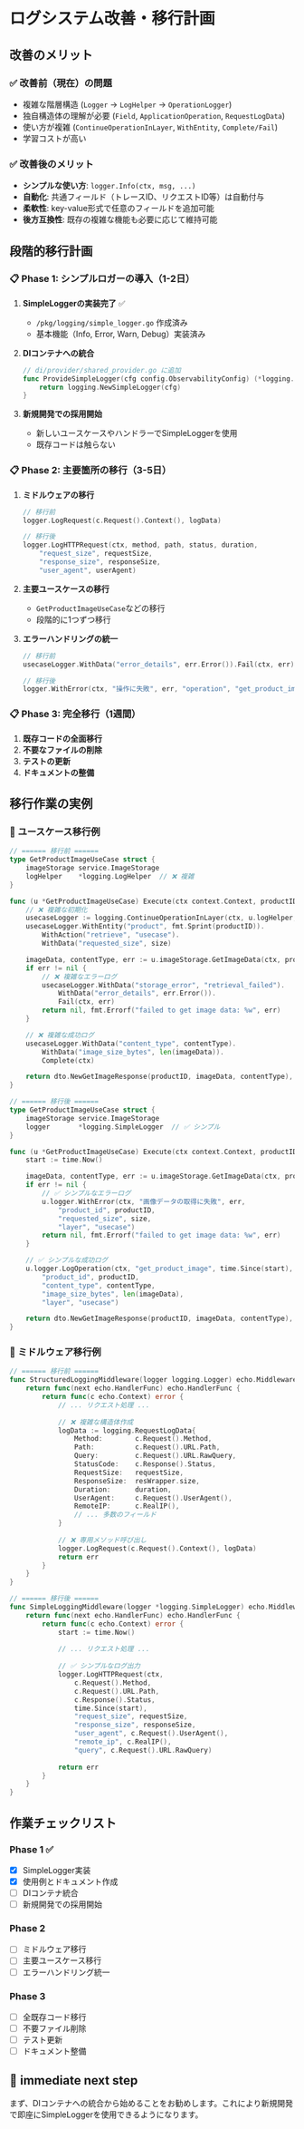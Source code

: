 # ログシステム改善・移行計画

## 改善のメリット

### ✅ **改善前（現在）の問題**
- 複雑な階層構造 (`Logger` → `LogHelper` → `OperationLogger`)
- 独自構造体の理解が必要 (`Field`, `ApplicationOperation`, `RequestLogData`)
- 使い方が複雑 (`ContinueOperationInLayer`, `WithEntity`, `Complete/Fail`)
- 学習コストが高い

### ✅ **改善後のメリット**
- **シンプルな使い方**: `logger.Info(ctx, msg, ...)`
- **自動化**: 共通フィールド（トレースID、リクエストID等）は自動付与
- **柔軟性**: key-value形式で任意のフィールドを追加可能
- **後方互換性**: 既存の複雑な機能も必要に応じて維持可能

## 段階的移行計画

### 📋 **Phase 1: シンプルロガーの導入（1-2日）**

1. **SimpleLoggerの実装完了** ✅
   - `/pkg/logging/simple_logger.go` 作成済み
   - 基本機能（Info, Error, Warn, Debug）実装済み

2. **DIコンテナへの統合**
   ```go
   // di/provider/shared_provider.go に追加
   func ProvideSimpleLogger(cfg config.ObservabilityConfig) (*logging.SimpleLogger, error) {
       return logging.NewSimpleLogger(cfg)
   }
   ```

3. **新規開発での採用開始**
   - 新しいユースケースやハンドラーでSimpleLoggerを使用
   - 既存コードは触らない

### 📋 **Phase 2: 主要箇所の移行（3-5日）**

1. **ミドルウェアの移行**
   ```go
   // 移行前
   logger.LogRequest(c.Request().Context(), logData)
   
   // 移行後
   logger.LogHTTPRequest(ctx, method, path, status, duration,
       "request_size", requestSize,
       "response_size", responseSize,
       "user_agent", userAgent)
   ```

2. **主要ユースケースの移行**
   - `GetProductImageUseCase`などの移行
   - 段階的に1つずつ移行

3. **エラーハンドリングの統一**
   ```go
   // 移行前
   usecaseLogger.WithData("error_details", err.Error()).Fail(ctx, err)
   
   // 移行後
   logger.WithError(ctx, "操作に失敗", err, "operation", "get_product_image")
   ```

### 📋 **Phase 3: 完全移行（1週間）**

1. **既存コードの全面移行**
2. **不要なファイルの削除**
3. **テストの更新**
4. **ドキュメントの整備**

## 移行作業の実例

### 🔄 **ユースケース移行例**

```go
// ====== 移行前 ======
type GetProductImageUseCase struct {
    imageStorage service.ImageStorage
    logHelper    *logging.LogHelper  // ❌ 複雑
}

func (u *GetProductImageUseCase) Execute(ctx context.Context, productID int64, size string) (*dto.GetImageResponse, error) {
    // ❌ 複雑な初期化
    usecaseLogger := logging.ContinueOperationInLayer(ctx, u.logHelper, "usecase")
    usecaseLogger.WithEntity("product", fmt.Sprint(productID)).
        WithAction("retrieve", "usecase").
        WithData("requested_size", size)

    imageData, contentType, err := u.imageStorage.GetImageData(ctx, productID, size)
    if err != nil {
        // ❌ 複雑なエラーログ
        usecaseLogger.WithData("storage_error", "retrieval_failed").
            WithData("error_details", err.Error()).
            Fail(ctx, err)
        return nil, fmt.Errorf("failed to get image data: %w", err)
    }

    // ❌ 複雑な成功ログ
    usecaseLogger.WithData("content_type", contentType).
        WithData("image_size_bytes", len(imageData)).
        Complete(ctx)

    return dto.NewGetImageResponse(productID, imageData, contentType), nil
}

// ====== 移行後 ======
type GetProductImageUseCase struct {
    imageStorage service.ImageStorage
    logger       *logging.SimpleLogger  // ✅ シンプル
}

func (u *GetProductImageUseCase) Execute(ctx context.Context, productID int64, size string) (*dto.GetImageResponse, error) {
    start := time.Now()

    imageData, contentType, err := u.imageStorage.GetImageData(ctx, productID, size)
    if err != nil {
        // ✅ シンプルなエラーログ
        u.logger.WithError(ctx, "画像データの取得に失敗", err,
            "product_id", productID,
            "requested_size", size,
            "layer", "usecase")
        return nil, fmt.Errorf("failed to get image data: %w", err)
    }

    // ✅ シンプルな成功ログ
    u.logger.LogOperation(ctx, "get_product_image", time.Since(start), true,
        "product_id", productID,
        "content_type", contentType,
        "image_size_bytes", len(imageData),
        "layer", "usecase")

    return dto.NewGetImageResponse(productID, imageData, contentType), nil
}
```

### 🔄 **ミドルウェア移行例**

```go
// ====== 移行前 ======
func StructuredLoggingMiddleware(logger logging.Logger) echo.MiddlewareFunc {
    return func(next echo.HandlerFunc) echo.HandlerFunc {
        return func(c echo.Context) error {
            // ... リクエスト処理 ...
            
            // ❌ 複雑な構造体作成
            logData := logging.RequestLogData{
                Method:        c.Request().Method,
                Path:          c.Request().URL.Path,
                Query:         c.Request().URL.RawQuery,
                StatusCode:    c.Response().Status,
                RequestSize:   requestSize,
                ResponseSize:  resWrapper.size,
                Duration:      duration,
                UserAgent:     c.Request().UserAgent(),
                RemoteIP:      c.RealIP(),
                // ... 多数のフィールド
            }
            
            // ❌ 専用メソッド呼び出し
            logger.LogRequest(c.Request().Context(), logData)
            return err
        }
    }
}

// ====== 移行後 ======
func SimpleLoggingMiddleware(logger *logging.SimpleLogger) echo.MiddlewareFunc {
    return func(next echo.HandlerFunc) echo.HandlerFunc {
        return func(c echo.Context) error {
            start := time.Now()
            
            // ... リクエスト処理 ...
            
            // ✅ シンプルなログ出力
            logger.LogHTTPRequest(ctx, 
                c.Request().Method, 
                c.Request().URL.Path, 
                c.Response().Status, 
                time.Since(start),
                "request_size", requestSize,
                "response_size", responseSize,
                "user_agent", c.Request().UserAgent(),
                "remote_ip", c.RealIP(),
                "query", c.Request().URL.RawQuery)
            
            return err
        }
    }
}
```

## 作業チェックリスト

### Phase 1 ✅
- [x] SimpleLogger実装
- [x] 使用例とドキュメント作成
- [ ] DIコンテナ統合
- [ ] 新規開発での採用開始

### Phase 2
- [ ] ミドルウェア移行
- [ ] 主要ユースケース移行
- [ ] エラーハンドリング統一

### Phase 3
- [ ] 全既存コード移行
- [ ] 不要ファイル削除
- [ ] テスト更新
- [ ] ドキュメント整備

## 🎯 **immediate next step**

まず、DIコンテナへの統合から始めることをお勧めします。これにより新規開発で即座にSimpleLoggerを使用できるようになります。
